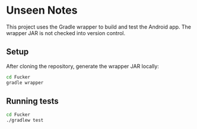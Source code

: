 # Unseen Notes

This project uses the Gradle wrapper to build and test the Android app. The wrapper JAR is not checked into version control.

## Setup

After cloning the repository, generate the wrapper JAR locally:

```bash
cd Fucker
gradle wrapper
```

## Running tests

```bash
cd Fucker
./gradlew test
```
